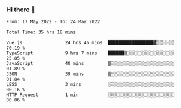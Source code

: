 ### Hi there 👋

<!--
**siaikin/siaikin** is a ✨ _special_ ✨ repository because its `README.md` (this file) appears on your GitHub profile.

Here are some ideas to get you started:

- 🔭 I’m currently working on ...
- 🌱 I’m currently learning ...
- 👯 I’m looking to collaborate on ...
- 🤔 I’m looking for help with ...
- 💬 Ask me about ...
- 📫 How to reach me: ...
- 😄 Pronouns: ...
- ⚡ Fun fact: ...
-->

<!--START_SECTION:waka-->

```text
From: 17 May 2022 - To: 24 May 2022

Total Time: 35 hrs 18 mins

Vue.js                24 hrs 46 mins  █████████████████▓░░░░░░░   70.19 %
TypeScript            9 hrs 7 mins    ██████▒░░░░░░░░░░░░░░░░░░   25.85 %
JavaScript            40 mins         ▒░░░░░░░░░░░░░░░░░░░░░░░░   01.89 %
JSON                  39 mins         ▒░░░░░░░░░░░░░░░░░░░░░░░░   01.84 %
LESS                  3 mins          ░░░░░░░░░░░░░░░░░░░░░░░░░   00.16 %
HTTP Request          1 min           ░░░░░░░░░░░░░░░░░░░░░░░░░   00.06 %
```

<!--END_SECTION:waka-->
